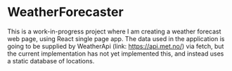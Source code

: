 # WeatherForecaster
This is a work-in-progress project where I am creating a weather forecast web page, using React single page app. The data used in the application is going to be supplied by WeatherApi (link: https://api.met.no/) via fetch, but the current implementation has not yet implemented this, and instead uses a static database of locations.
